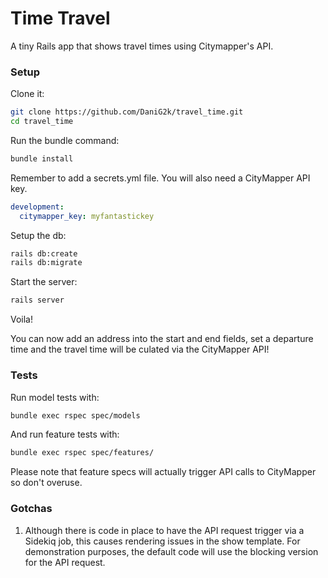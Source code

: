 # Time Travel

A tiny Rails app that shows travel times using Citymapper's API.

### Setup

Clone it:
```sh
git clone https://github.com/DaniG2k/travel_time.git
cd travel_time
```
Run the bundle command:
```sh
bundle install
```
Remember to add a secrets.yml file. You will also need a CityMapper API key.
```yml
development:
  citymapper_key: myfantastickey
```
Setup the db:
```sh
rails db:create
rails db:migrate
```
Start the server:
```sh
rails server
```
Voila!

You can now add an address into the start and end fields, set a departure time and the travel time will be culated via the CityMapper API!

### Tests

Run model tests with:

```sh
bundle exec rspec spec/models
```

And run feature tests with:
```sh
bundle exec rspec spec/features/
```
Please note that feature specs will actually trigger API calls to CityMapper so don't overuse.

### Gotchas

1. Although there is code in place to have the API request trigger via a Sidekiq job, this causes rendering issues in the show template. For demonstration purposes, the default code will use the blocking version for the API request.